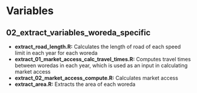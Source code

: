 # Variables

## 02_extract_variables_woreda_specific

* __extract_road_length.R:__ Calculates the length of road of each speed limit in each year for each woreda
* __extract_01_market_access_calc_travel_times.R:__ Computes travel times between woredas in each year, which is used as an input in calculating market access
* __extract_02_market_access_compute.R:__ Calculates market access
* __extract_area.R:__ Extracts the area of each woreda
